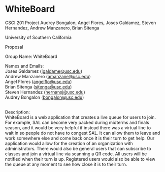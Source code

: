 # WhiteBoard
CSCI 201 Project
Audrey Bongalon, Angel Flores, Joses Galdamez, Steven Hernandez, Andrew Manzanero, Brian Sitenga

University of Southern California

Proposal

Group Name: WhiteBoard

Names and Emails:<br/>
Joses Galdamez (jgaldame@usc.edu)<br/>
Andrew Manzanero (amanzane@usc.edu)<br/>
Angel Flores (angelflo@usc.edu)<br/>
Brian Sitenga (sitenga@usc.edu)<br/>
Steven Hernandez (hernansj@usc.edu)<br/>
Audrey Bongalon (bongalon@usc.edu)<br/><br/>



Description:<br/>
WhiteBoard is a web application that creates a live queue for users to join. For example, SAL can become very packed during midterms and finals season, and it would be very helpful if instead there was a virtual line to wait in so people do not have to congest SAL. It can allow them to leave and work somewhere else and come back once it is their turn to get help. Our application would allow for the creation of an organization with administrators. There would also be general users that can subscribe to classes and join a virtual line via scanning a QR code. All users will be notified when their turn is up. Registered users would also be able to view the queue at any moment to see how close it is to their turn.

